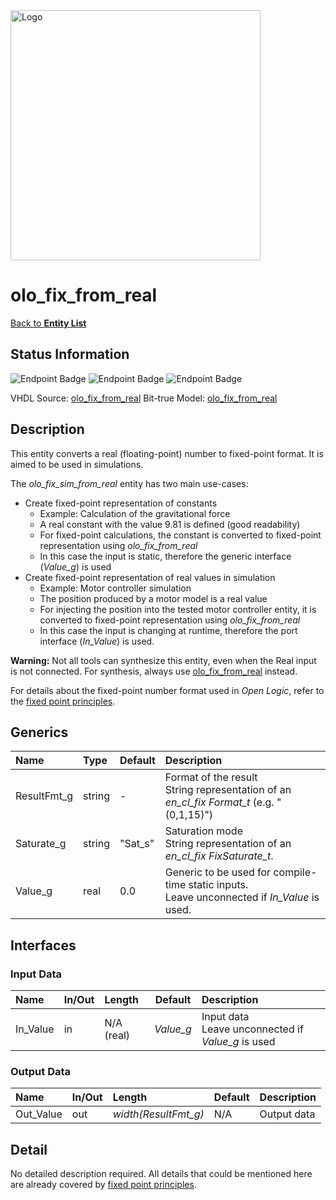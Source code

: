 <img src="../Logo.png" alt="Logo" width="400">

# olo_fix_from_real

[Back to **Entity List**](../EntityList.md)

## Status Information

![Endpoint Badge](https://img.shields.io/endpoint?url=https://storage.googleapis.com/open-logic-badges/coverage/olo_fix_sim_from_real.json?cacheSeconds=0)
![Endpoint Badge](https://img.shields.io/endpoint?url=https://storage.googleapis.com/open-logic-badges/branches/olo_fix_sim_from_real.json?cacheSeconds=0)
![Endpoint Badge](https://img.shields.io/endpoint?url=https://storage.googleapis.com/open-logic-badges/issues/olo_fix_sim_from_real.json?cacheSeconds=0)

VHDL Source: [olo_fix_from_real](../../src/fix/vhdl/olo_fix_sim_from_real.vhd)
Bit-true Model: [olo_fix_from_real](../../src/fix/python/olo_fix/olo_fix_sim_from_real.py)

## Description

This entity converts a real (floating-point) number to fixed-point format. It is aimed to be used in simulations.

The _olo_fix_sim_from_real_ entity has two main use-cases:

- Create fixed-point representation of constants
  - Example: Calculation of the gravitational force
  - A real constant with the value 9.81 is defined (good readability)
  - For fixed-point calculations, the constant is converted to fixed-point representation using _olo_fix_from_real_
  - In this case the input is static, therefore the generic interface (_Value_g_) is used
- Create fixed-point representation of real values in simulation
  - Example: Motor controller simulation
  - The position produced by a motor model is a real value
  - For injecting the position into the tested motor controller entity, it is converted to fixed-point representation
    using _olo_fix_from_real_
  - In this case the input is changing at runtime, therefore the port interface (_In_Value_) is used.

**Warning:** Not all tools can synthesize this entity, even when the Real input is not connected. For synthesis,
always use [olo_fix_from_real](./olo_fix_from_real.md) instead.

For details about the fixed-point number format used in _Open Logic_, refer to the
[fixed point principles](./olo_fix_principles.md).

## Generics

| Name        | Type    | Default   | Description                                                  |
| :---------- | :------ | --------- | :----------------------------------------------------------- |
| ResultFmt_g | string  | -         | Format of the result<br />String representation of an _en_cl_fix Format_t_ (e.g. "(0,1,15)") |
| Saturate_g  | string  | "Sat_s"   | Saturation mode<br />String representation of an _en_cl_fix FixSaturate_t_. |
| Value_g     | real    | 0.0       | Generic to be used for compile-time static inputs. <br> Leave unconnected if _In_Value_ is used. |

## Interfaces

### Input Data

| Name     | In/Out | Length          | Default    | Description                               |
| :------- | :----- | :-------------- | ---------- | :---------------------------------------- |
| In_Value | in     | N/A (real)      | _Value_g_  | Input data<br />Leave unconnected if _Value_g_ is used |

### Output Data

| Name       | In/Out | Length               | Default | Description                               |
| :--------- | :----- | :------------------- | ------- | :---------------------------------------- |
| Out_Value  | out    | _width(ResultFmt_g)_ | N/A     | Output data  |

## Detail

No detailed description required. All details that could be mentioned here are already covered by
[fixed point principles](./olo_fix_principles.md).
